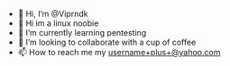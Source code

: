 - 👋 Hi, I’m @Viprndk
- 👀 Hi im a linux noobie
- 🌱 I’m currently learning pentesting
- 💞️ I’m looking to collaborate with a cup of coffee 
- 📫 How to reach me my username+plus+@yahoo.com 

<!---
Viprndk/Viprndk is a ✨ special ✨ repository because its `README.md` (this file) appears on your GitHub profile.
You can click the Preview link to take a look at your changes.
--->
